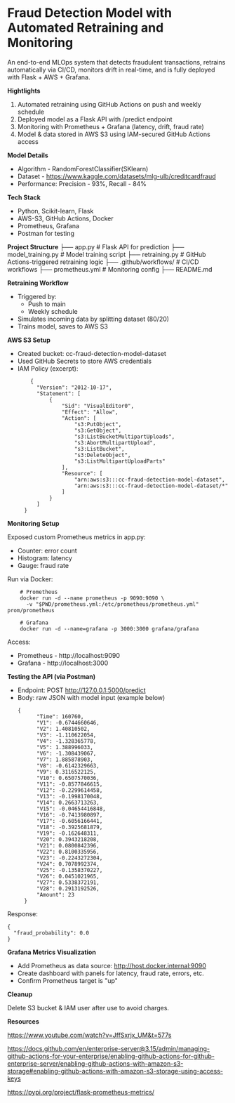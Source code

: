 # Fraud Detection Model with Automated Retraining and Monitoring

An end-to-end MLOps system that detects fraudulent transactions, retrains automatically via CI/CD, monitors drift in real-time, and is fully deployed with Flask + AWS + Grafana.

**Hightlights**
1. Automated retraining using GitHub Actions on push and weekly schedule
2. Deployed model as a Flask API with /predict endpoint
3. Monitoring with Prometheus + Grafana (latency, drift, fraud rate)
4. Model & data stored in AWS S3 using IAM-secured GitHub Actions access

**Model Details**
* Algorithm - RandomForestClassifier(SKlearn)
* Dataset - https://www.kaggle.com/datasets/mlg-ulb/creditcardfraud
* Performance: Precision - 93%, Recall - 84%

**Tech Stack**
* Python, Scikit-learn, Flask
* AWS-S3, GitHub Actions, Docker
* Prometheus, Grafana
* Postman for testing

**Project Structure**
├── app.py                      # Flask API for prediction
├── model_training.py           # Model training script
├── retraining.py               # GitHub Actions-triggered retraining logic
├── .github/workflows/          # CI/CD workflows
├── prometheus.yml              # Monitoring config
├── README.md


**Retraining Workflow**
* Triggered by:
  * Push to main
  * Weekly schedule
* Simulates incoming data by splitting dataset (80/20)
* Trains model, saves to AWS S3

**AWS S3 Setup**
* Created bucket: cc-fraud-detection-model-dataset
* Used GitHub Secrets to store AWS credentials
* IAM Policy (excerpt):
  ```
      {
        "Version": "2012-10-17",
        "Statement": [
            {
                "Sid": "VisualEditor0",
                "Effect": "Allow",
                "Action": [
                    "s3:PutObject",
                    "s3:GetObject",
                    "s3:ListBucketMultipartUploads",
                    "s3:AbortMultipartUpload",
                    "s3:ListBucket",
                    "s3:DeleteObject",
                    "s3:ListMultipartUploadParts"
                ],
                "Resource": [
                    "arn:aws:s3:::cc-fraud-detection-model-dataset",
                    "arn:aws:s3:::cc-fraud-detection-model-dataset/*"
                ]
            }
        ]
    }
  ```
**Monitoring Setup**

Exposed custom Prometheus metrics in app.py:

* Counter: error count
* Histogram: latency
* Gauge: fraud rate

Run via Docker:
```
    # Prometheus
    docker run -d --name prometheus -p 9090:9090 \
      -v "$PWD/prometheus.yml:/etc/prometheus/prometheus.yml" prom/prometheus
    
    # Grafana
    docker run -d --name=grafana -p 3000:3000 grafana/grafana
```
Access:
* Prometheus - http://localhost:9090
* Grafana - http://localhost:3000

**Testing the API (via Postman)**
* Endpoint: POST http://127.0.0.1:5000/predict
* Body: raw JSON with model input (example below)
  ```
  {
        "Time": 160760,
        "V1": -0.6744660646,
        "V2": 1.40810502,
        "V3": -1.110622054,
        "V4": -1.328365778,
        "V5": 1.388996033,
        "V6": -1.308439067,
        "V7": 1.885878903,
        "V8": -0.6142329663,
        "V9": 0.3116522125,
        "V10": 0.6507570036,
        "V11": -0.8577846615,
        "V12": -0.2299614458,
        "V13": -0.1998170048,
        "V14": 0.2663713263,
        "V15": -0.04654416848,
        "V16": -0.7413980897,
        "V17": -0.6056166441,
        "V18": -0.3925681879,
        "V19": -0.162648311,
        "V20": 0.3943218208,
        "V21": 0.0800842396,
        "V22": 0.8100335956,
        "V23": -0.2243272304,
        "V24": 0.7078992374,
        "V25": -0.1358370227,
        "V26": 0.0451021965,
        "V27": 0.5338372191,
        "V28": 0.2913192526,
        "Amount": 23
    }

Response:
```
{
  "fraud_probability": 0.0
}
```

**Grafana Metrics Visualization**
* Add Prometheus as data source: http://host.docker.internal:9090
* Create dashboard with panels for latency, fraud rate, errors, etc.
* Confirm Prometheus target is "up"

**Cleanup**

Delete S3 bucket & IAM user after use to avoid charges.

**Resources**

https://www.youtube.com/watch?v=JffSxrjx_UM&t=577s

https://docs.github.com/en/enterprise-server@3.15/admin/managing-github-actions-for-your-enterprise/enabling-github-actions-for-github-enterprise-server/enabling-github-actions-with-amazon-s3-storage#enabling-github-actions-with-amazon-s3-storage-using-access-keys

https://pypi.org/project/flask-prometheus-metrics/




